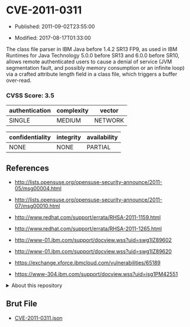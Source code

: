 # CVE-2011-0311

- Published: 2011-09-02T23:55:00

- Modified: 2017-08-17T01:33:00

The class file parser in IBM Java before 1.4.2 SR13 FP9, as used in IBM Runtimes for Java Technology 5.0.0 before SR13 and 6.0.0 before SR10, allows remote authenticated users to cause a denial of service (JVM segmentation fault, and possibly memory consumption or an infinite loop) via a crafted attribute length field in a class file, which triggers a buffer over-read.

### CVSS Score: **3.5**

| authentication | complexity | vector |
| --- | --- | --- |
| SINGLE | MEDIUM | NETWORK |

| confidentiality | integrity | availability |
| --- | --- | --- |
| NONE | NONE | PARTIAL |

## References

* http://lists.opensuse.org/opensuse-security-announce/2011-05/msg00004.html

* http://lists.opensuse.org/opensuse-security-announce/2011-07/msg00010.html

* http://www.redhat.com/support/errata/RHSA-2011-1159.html

* http://www.redhat.com/support/errata/RHSA-2011-1265.html

* http://www-01.ibm.com/support/docview.wss?uid=swg1IZ89602

* http://www-01.ibm.com/support/docview.wss?uid=swg1IZ89620

* https://exchange.xforce.ibmcloud.com/vulnerabilities/65189

* https://www-304.ibm.com/support/docview.wss?uid=isg1PM42551

<details>
<summary>About this repository</summary> 

  This repository is part of the project [Live Hack CVE](https://github.com/Live-Hack-CVE). Main website can be found [www.live-hack.org](https://www.live-hack.org) 
  
  Made by [Sn0wAlice](https://github.com/Sn0wAlice) for the people that care about security and need to have a feed of the latest CVEs. Hope you enjoy it, don't forget to star the repo and follow me on [Twitter](https://twitter.com/Sn0wAlice) and [Github](https://github.com/Sn0wAlice). And that is my [personnal website](https://www.alice-snow.me/)

  - [Home Page](https://github.com/Live-Hack-CVE)
  - [Framework](https://github.com/Live-Hack-CVE/cve-framework)
  - [CVE database](https://github.com/Live-Hack-CVE/full_database)
  - [Changelog](https://github.com/Live-Hack-CVE/Changelog)
</details>

## Brut File

* [CVE-2011-0311.json](https://raw.githubusercontent.com/Live-Hack-CVE/full_database/main/cves/2011/CVE-2011-0311.json)

